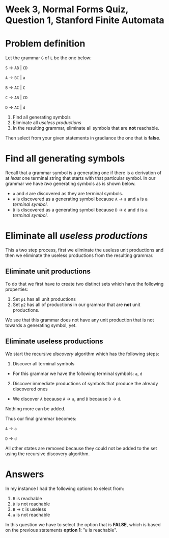 # Week 3, Normal Forms Quiz, Question 1, Stanford Finite Automata

# Problem definition

Let the grammar `G` of `L` be the one below:

`S` -> `AB` | `CD`

`A` -> `BC` | `a`

`B` -> `AC` | `C`

`C` -> `AB` | `CD`

`D` -> `AC` | `d`

1. Find all generating symbols
2. Eliminate all *useless productions*
3. In the resulting grammar, eliminate all symbols that are **not** reachable.

Then select from your given statements in gradiance the one that is 
**false**.

# Find all generating symbols

Recall that a grammar symbol is a generating one if there is a derivation of at 
*least* one terminal string that starts with that particular symbol. In our
grammar we have *two* generating symbols as is shown below.

 * `a` and `d` are discovered as they are terminal symbols.
 * `A` is discovered as a generating symbol because `A` -> `a` and `a` 
is a *terminal symbol*.
 * `D` is discovered as a generating symbol because `D` -> `d` and `d`
 is a *terminal symbol*.

# Eliminate all *useless productions*

This a two step process, first we eliminate the useless unit productions and then
we eliminate the useless productions from the resulting grammar.

## Eliminate unit productions

To do that we first have to create two distinct sets which have the following 
properties:

 1. Set `p1` has all unit productions
 2. Set `p2` has all of productions in our grammar that are **not** unit productions.


We see that this grammar does not have any unit production that is not towards a 
generating symbol, yet.

## Eliminate useless productions

We start the recursive *discovery* algorithm which has the following steps:

 1. Discover all terminal symbols
  * For this grammar we have the following terminal symbols: `a`, `d`
 2. Discover immediate productions of symbols that produce the already discovered ones
  * We discover `A` because `A` -> `a`, and `D` because `D` -> `d`.
  
Nothing more can be added.

Thus our final grammar becomes:

`A` -> `a`

`D` -> `d`

All other states are removed because they could not be added to the set using the 
recursive discovery algorithm.

# Answers

In my instance I had the following options to select from:

 1. `B` is reachable
 2. `D` is not reachable
 3. `B` -> `C` is useless
 4. `a` is not reachable
 

In this question we have to select the option that is **FALSE**, which is based on the
previous statements **option 1**: "`B` is reachable".
